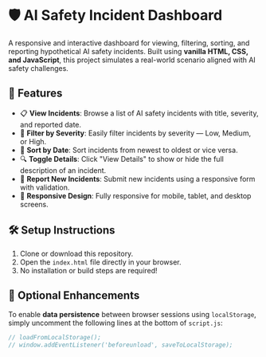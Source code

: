 # 🛡️ AI Safety Incident Dashboard

A responsive and interactive dashboard for viewing, filtering, sorting, and reporting hypothetical AI safety incidents. Built using **vanilla HTML, CSS, and JavaScript**, this project simulates a real-world scenario aligned with AI safety challenges.

## 🚀 Features

- 📋 **View Incidents**: Browse a list of AI safety incidents with title, severity, and reported date.
- 🎯 **Filter by Severity**: Easily filter incidents by severity — Low, Medium, or High.
- 📅 **Sort by Date**: Sort incidents from newest to oldest or vice versa.
- 🔍 **Toggle Details**: Click "View Details" to show or hide the full description of an incident.
- 📝 **Report New Incidents**: Submit new incidents using a responsive form with validation.
- 📱 **Responsive Design**: Fully responsive for mobile, tablet, and desktop screens.

## 🛠️ Setup Instructions

1. Clone or download this repository.
2. Open the `index.html` file directly in your browser.
3. No installation or build steps are required!

## 🧠 Optional Enhancements

To enable **data persistence** between browser sessions using `localStorage`, simply uncomment the following lines at the bottom of `script.js`:

```javascript
// loadFromLocalStorage();
// window.addEventListener('beforeunload', saveToLocalStorage);
